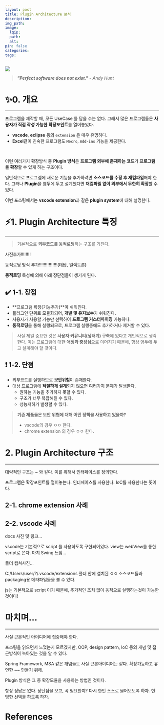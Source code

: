 ```yaml
---
layout: post
title: Plugin Architecture 분석
description:
img_path:
image:
  lqip:
  path:
  alt:
pin: false
categories:
tags:
---
```


![](https://velog.velcdn.com/images/botrunner/post/9a095600-9bfb-403b-899a-b2400052b0fa/image.jpg)

> _**"Perfect software does not exist."** - Andy Hunt_

# ✨0. 개요

---

프로그램을 제작할 때, 모든 UseCase 를 담을 수는 없다.
그래서 많은 프로그램들은 **사용자가 직접 작성 가능한 확장포인트**를 열어놓았다.

- **vscode**, **eclipse** 등의 `extension` 은 매우 유명하다.
- **Excel**같이 친숙한 프로그램도 `Mecro`, `Add-ins` 기능을 제공한다.

<br>

이런 여러가지 확장방식 중 **Plugin 방식**은 **프로그램 외부에 존재하는 코드**가 **프로그램을 확장**할 수 있게 하는 구조이다.

일반적으로 프로그램에 새로운 기능을 추가하려면 **소스코드를 수정 후 재컴파일**해야 한다.
그러나 **Plugin**을 염두에 두고 설계했다면 **재컴파일 없이 외부에서 무한히 확장**할 수 있다.

이번 포스팅에서는 **vscode extension**과 같은 **plugin system**에 대해 설명한다.

# ⚡1. Plugin Architecture 특징

---

> 기본적으로 **외부코드를 동적로딩**하는 구조를 가진다.

사진추가!!!!!!!!

동적로딩 방식 추가!!!!!!!!!!!!!!!(데탑, 일렉트론)

**동적로딩** 특성에 의해 아래 장단점들이 생기게 된다.

## ✔️ 1-1. 장점

- **프로그램 확장(기능추가)**이 쉬워진다.
- 플러그인 단위로 모듈화되어, **개발 및 유지보수**가 쉬워진다.
- 사용자가 사용할 기능만 선택하여 **프로그램 커스터마이징** 가능하다.
- **동적로딩**을 통해 실행되므로, 프로그램 실행중에도 추가하거나 제거할 수 있다.

> 사실 제일 중요한 것은 **사용자 커뮤니티(생태계) 구축**에 있다고 개인적으로 생각한다.
> 이는 프로그램에 대한 **애정과 충성심**으로 이어지기 때문에, 항상 염두에 두고 설계해야 할 것이다.

## ❗ 1-2. 단점

- 외부코드를 실행하므로 **보안위험**이 존재한다.
- 대상 프로그램에 **적절하게 설계**되지 않으면 여러가지 문제가 발생한다.
  - 원하는 기능을 추가하지 못할 수 있다.
  - 구조가 너무 복잡해질 수 있다.
  - 성능저하가 발생할 수 있다.

> **기존 제품들은 보안 위협에 대해 어떤 정책을 사용하고 있을까?**
>
> - vscode의 경우 ㅇㅇ 한다.
> - chrome extension 의 경우 ㅇㅇ 한다.

# 2. Plugin Architecture 구조

---

대략적인 구조는 ~ 와 같다.
이를 위해서 인터페이스를 정의한다.

프로그램은 확장포인트를 열어놓는다.
인터페이스를 사용한다.
IoC를 사용한다는 뜻이다.

## 2-1. chrome extension 사례

## 2-2. vscode 사례

docs 사진 및 링크...

vscode는 기본적으로 script 를 사용하도록 구현되어있다. view는 webView를 통한 script로 쓴다. 마치 Swing 느낌...

폴더 캡쳐사진...

C:/Users/user/?/.vscode/extensions 폴더 안에 설치된 ㅇㅇ 소스코드들과 packaging용 메타파일들을 볼 수 있다.

js는 기본적으로 script 이기 때문에, 추가적인 조치 없이 동적으로 실행하는것이 가능한 것이다!

# 마치며...

---

사실 근본적인 아이디어에 집중해야 한다.

포스팅을 읽으면서 느꼈는지 모르겠지만, OOP, design pattern, IoC 등의 개념 및 접근방식이 녹아있는 것을 알 수 있다.

Spring Framework, MSA 같은 개념들도 사실 근본아이디어는 같다.
확장가능하고 유연한 ~~ 만들기 위해.

Plugin 방식은 그 중 확장모듈을 사용하는 방법인 것이다.

항상 정답은 없다. 장단점을 보고, 꼭 필요한지? 다시 한번 스스로 물어보도록 하자. 현명한 선택을 하도록 하자.

# References
